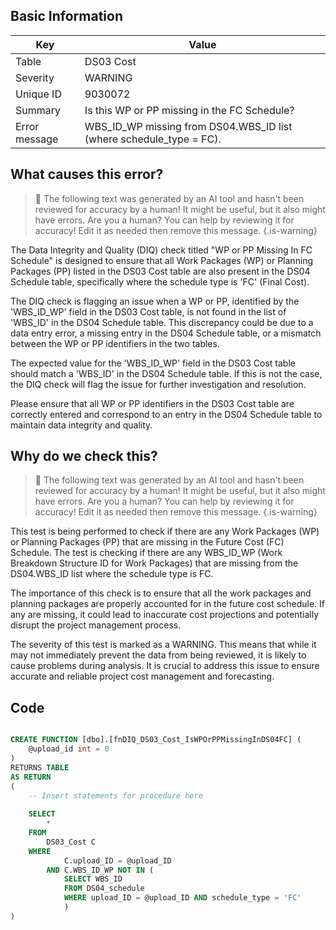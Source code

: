 ## Basic Information
| Key         | Value          |
|-------------|----------------|
| Table       | DS03 Cost |
| Severity    | WARNING |
| Unique ID   | 9030072   |
| Summary     | Is this WP or PP missing in the FC Schedule? |
| Error message | WBS_ID_WP missing from DS04.WBS_ID list (where schedule_type = FC). |

## What causes this error?

> :robot: The following text was generated by an AI tool and hasn't been reviewed for accuracy by a human! It might be useful, but it also might have errors. Are you a human? You can help by reviewing it for accuracy! Edit it as needed then remove this message.
{.is-warning}

The Data Integrity and Quality (DIQ) check titled "WP or PP Missing In FC Schedule" is designed to ensure that all Work Packages (WP) or Planning Packages (PP) listed in the DS03 Cost table are also present in the DS04 Schedule table, specifically where the schedule type is 'FC' (Final Cost).

The DIQ check is flagging an issue when a WP or PP, identified by the 'WBS_ID_WP' field in the DS03 Cost table, is not found in the list of 'WBS_ID' in the DS04 Schedule table. This discrepancy could be due to a data entry error, a missing entry in the DS04 Schedule table, or a mismatch between the WP or PP identifiers in the two tables.

The expected value for the 'WBS_ID_WP' field in the DS03 Cost table should match a 'WBS_ID' in the DS04 Schedule table. If this is not the case, the DIQ check will flag the issue for further investigation and resolution. 

Please ensure that all WP or PP identifiers in the DS03 Cost table are correctly entered and correspond to an entry in the DS04 Schedule table to maintain data integrity and quality.
## Why do we check this?

> :robot: The following text was generated by an AI tool and hasn't been reviewed for accuracy by a human! It might be useful, but it also might have errors. Are you a human? You can help by reviewing it for accuracy! Edit it as needed then remove this message.
{.is-warning}

This test is being performed to check if there are any Work Packages (WP) or Planning Packages (PP) that are missing in the Future Cost (FC) Schedule. The test is checking if there are any WBS_ID_WP (Work Breakdown Structure ID for Work Packages) that are missing from the DS04.WBS_ID list where the schedule type is FC. 

The importance of this check is to ensure that all the work packages and planning packages are properly accounted for in the future cost schedule. If any are missing, it could lead to inaccurate cost projections and potentially disrupt the project management process. 

The severity of this test is marked as a WARNING. This means that while it may not immediately prevent the data from being reviewed, it is likely to cause problems during analysis. It is crucial to address this issue to ensure accurate and reliable project cost management and forecasting.
## Code

```sql

CREATE FUNCTION [dbo].[fnDIQ_DS03_Cost_IsWPOrPPMissingInDS04FC] (
	@upload_id int = 0
)
RETURNS TABLE
AS RETURN
(
    -- Insert statements for procedure here
	
	SELECT 
		* 
	FROM 
		DS03_Cost C
	WHERE 
			C.upload_ID = @upload_ID
		AND C.WBS_ID_WP NOT IN (
			SELECT WBS_ID 
			FROM DS04_schedule 
			WHERE upload_ID = @upload_ID AND schedule_type = 'FC'
			)
)
```
